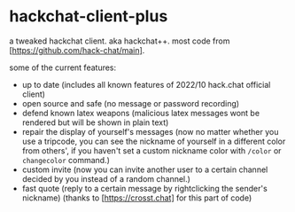 # hackchat-client-plus

a tweaked hackchat client. aka hackchat++.
most code from [https://github.com/hack-chat/main].

some of the current features:

- up to date (includes all known features of 2022/10 hack.chat official client)
- open source and safe (no message or password recording)
- defend known latex weapons (malicious latex messages wont be rendered but will be shown in plain text)
- repair the display of yourself's messages (now no matter whether you use a tripcode, you can see the nickname of yourself in a different color from others', if you haven't set a custom nickname color with `/color` or `changecolor` command.)
- custom invite (now you can invite another user to a certain channel decided by you instead of a random channel.)
- fast quote (reply to a certain message by rightclicking the sender's nickname) (thanks to [https://crosst.chat] for this part of code)
